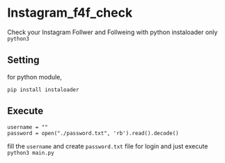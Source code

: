 # Instagram_f4f_check
Check your Instagram Follwer and Follweing with python instaloader
only `python3`

## Setting
for python module, 
```
pip install instaloader
```

## Execute
```
username = ""
password = open("./password.txt", 'rb').read().decode()
```

fill the `username` and create `password.txt` file for login
and just execute `python3 main.py`
